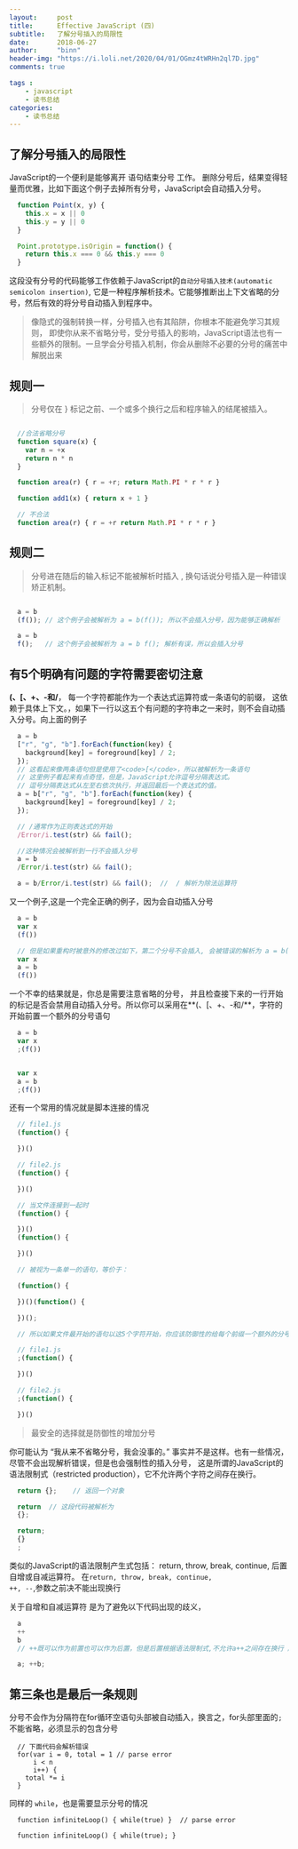 ```yaml
---
layout:     post
title:      Effective JavaScript (四)
subtitle:   了解分号插入的局限性
date:       2018-06-27
author:     "binn"
header-img: "https://i.loli.net/2020/04/01/OGmz4tWRHn2ql7D.jpg"
comments: true

tags :
    - javascript
    - 读书总结
categories:
    - 读书总结
---
```



## 了解分号插入的局限性

JavaScript的一个便利是能够离开 语句结束分号 工作。 删除分号后，结果变得轻量而优雅，比如下面这个例子去掉所有分号，JavaScript会自动插入分号。
```javascript
  function Point(x, y) {
    this.x = x || 0
    this.y = y || 0
  }

  Point.prototype.isOrigin = function() {
    return this.x === 0 && this.y === 0
  }

```
这段没有分号的代码能够工作依赖于JavaScript的<code>自动分号插入技术(automatic semicolon insertion)</code>, 它是一种程序解析技术。它能够推断出上下文省略的分号，然后有效的将分号自动插入到程序中。

> 像隐式的强制转换一样，分号插入也有其陷阱，你根本不能避免学习其规则， 即使你从来不省略分号，受分号插入的影响，JavaScript语法也有一些额外的限制。一旦学会分号插入机制，你会从删除不必要的分号的痛苦中解脱出来

## 规则一
> 分号仅在 } 标记之前、一个或多个换行之后和程序输入的结尾被插入。

```javascript

  //合法省略分号
  function square(x) {
    var n = +x
    return n * n
  }

  function area(r) { r = +r; return Math.PI * r * r }

  function add1(x) { return x + 1 }

  // 不合法
  function area(r) { r = +r return Math.PI * r * r }

```

## 规则二
> 分号进在随后的输入标记不能被解析时插入 , 换句话说分号插入是一种错误矫正机制。

```javascript

  a = b
  (f()); // 这个例子会被解析为 a = b(f()); 所以不会插入分号，因为能够正确解析

  a = b
  f();   // 这个例子会被解析为 a = b f(); 解析有误，所以会插入分号
```

## 有5个明确有问题的字符需要密切注意
**(、[、+、-和/**， 每一个字符都能作为一个表达式运算符或一条语句的前缀， 这依赖于具体上下文。，如果下一行以这五个有问题的字符串之一来时，则不会自动插入分号。向上面的例子

```javascript
  a = b
  ["r", "g", "b"].forEach(function(key) {
    background[key] = foreground[key] / 2;
  });
  // 这看起来像两条语句但是使用了<code>[</code>，所以被解析为一条语句
  // 这里例子看起来有点奇怪，但是，JavaScript允许逗号分隔表达式。
  // 逗号分隔表达式从左至右依次执行，并返回最后一个表达式的值。
  a = b["r", "g", "b"].forEach(function(key) {
    background[key] = foreground[key] / 2;
  });

  // /通常作为正则表达式的开始
  /Error/i.test(str) && fail();

  //这种情况会被解析到一行不会插入分号
  a = b
  /Error/i.test(str) && fail();

  a = b/Error/i.test(str) && fail();  //  / 解析为除法运算符


```

又一个例子,这是一个完全正确的例子，因为会自动插入分号
```javascript
  a = b
  var x
  (f())

  // 但是如果重构时被意外的修改过如下，第二个分号不会插入, 会被错误的解析为 a = b(f())
  var x
  a = b
  (f())
```
一个不幸的结果就是，你总是需要注意省略的分号， 并且检查接下来的一行开始的标记是否会禁用自动插入分号。所以你可以采用在**(、[、+、-和/**，字符的开始前置一个额外的分号语句
```javascript
  a = b
  var x
  ;(f())


  var x
  a = b
  ;(f())
```

还有一个常用的情况就是脚本连接的情况
```javascript
  // file1.js
  (function() {

  })()

  // file2.js
  (function() {

  })()

  // 当文件连接到一起时
  (function() {

  })()
  (function() {

  })()

  // 被视为一条单一的语句，等价于：

  (function() {

  })()(function() {

  })();

  // 所以如果文件最开始的语句以这5个字符开始，你应该防御性的给每个前缀一个额外的分号

  // file1.js
  ;(function() {

  })()

  // file2.js
  ;(function() {

  })()

```
> 最安全的选择就是防御性的增加分号


你可能认为 “我从来不省略分号，我会没事的。” 事实并不是这样。也有一些情况，尽管不会出现解析错误，但是也会强制性的插入分号，
这是所谓的JavaScript的语法限制式（restricted production），它不允许两个字符之间存在换行。

```javascript
  return {};    // 返回一个对象

  return  // 这段代码被解析为
  {};

  return;
  {}
  ;
```

类似的JavaScript的语法限制产生式包括： return, throw, break, continue, 后置自增或自减运算符。
在<code>return, throw, break, continue, ++, --</code>,参数之前决不能出现换行

关于自增和自减运算符 是为了避免以下代码出现的歧义，
```javascript
  a
  ++
  b
  // ++既可以作为前置也可以作为后置，但是后置根据语法限制式,不允许a++之间存在换行 所以上面代码解析为

  a; ++b;

```

## 第三条也是最后一条规则
分号不会作为分隔符在for循环空语句头部被自动插入，换言之，for头部里面的<code>;</code>不能省略，必须显示的包含分号
```
  // 下面代码会解析错误
  for(var i = 0, total = 1 // parse error
      i < n
      i++) {
    total *= i
  }

```
同样的 <code>while</code>，也是需要显示分号的情况
```
  function infiniteLoop() { while(true) }  // parse error

  function infiniteLoop() { while(true); }
```

